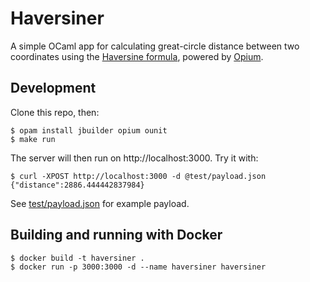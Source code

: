 # Haversiner

A simple OCaml app for calculating great-circle distance between two coordinates using the [Haversine formula](https://en.wikipedia.org/wiki/Haversine_formula), powered by [Opium](https://github.com/rgrinberg/opium).

## Development

Clone this repo, then:

```
$ opam install jbuilder opium ounit
$ make run
```

The server will then run on http://localhost:3000. Try it with:

```
$ curl -XPOST http://localhost:3000 -d @test/payload.json
{"distance":2886.444442837984}
```

See [test/payload.json](test/payload.json) for example payload.

## Building and running with Docker

```
$ docker build -t haversiner .
$ docker run -p 3000:3000 -d --name haversiner haversiner
```
